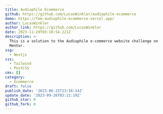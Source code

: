 ```yaml
---
title: Audiophile Ecommerce
github: https://github.com/LucasWinkler/audiophile-ecommerce
demo: https://fem-audiophile-ecommerce.vercel.app/
author: LucasWinkler
author_link: https://github.com/LucasWinkler
date: 2023-11-29T03:10:54.221Z
description: >-
  This is a solution to the Audiophile e-commerce website challenge on Frontend
  Mentor.
ssg:
  - Nextjs
css:
  - Tailwind
  - PostCSS
cms: []
category:
  - Ecommerce
draft: false
publish_date: '2023-06-25T23:16:14Z'
update_date: '2023-09-26T03:21:19Z'
github_star: 0
github_fork: 0
---
```


